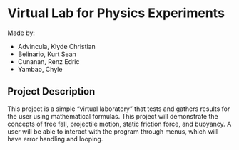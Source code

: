 # Virtual Lab for Physics Experiments

Made by: 
- Advincula, Klyde Christian
- Belinario, Kurt Sean
- Cunanan, Renz Edric
- Yambao, Chyle

## Project Description
This project is a simple “virtual laboratory” that tests and gathers results for the 
user using mathematical formulas. This project will demonstrate the concepts of free fall, projectile 
motion, static friction force, and buoyancy. A user will be able to interact with the program through 
menus, which will have error handling and looping.
